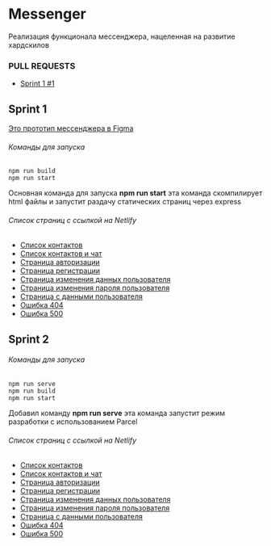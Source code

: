# Messenger
Реализация функционала мессенджера, нацеленная на развитие хардскилов

### PULL REQUESTS
- [Sprint 1 #1](https://github.com/MK-176/middle.messenger.praktikum.yandex/pull/1)

## Sprint 1
[Это прототип мессенджера в Figma](https://www.figma.com/file/HBucROmcriLA8AMnyJnmvI/Messenger?node-id=0%3A1)

###### Команды для запуска
```
npm run build
npm run start
```
Основная команда для запуска **npm run start** эта команда скомпилирует html файлы и запустит раздачу статических страниц через express

###### Список страниц с ссылкой на Netlify
- [Список контактов](https://cocky-shannon-993c10.netlify.app/index.html)
- [Список контактов и чат](https://cocky-shannon-993c10.netlify.app/chat.html)
- [Страница авторизации](https://cocky-shannon-993c10.netlify.app/auth.html)
- [Страница регистрации](https://cocky-shannon-993c10.netlify.app/register.html)
- [Страница изменения данных пользователя](https://cocky-shannon-993c10.netlify.app/change-data.html)
- [Страница изменения пароля пользователя](https://cocky-shannon-993c10.netlify.app/change-password.html)
- [Страница с данными пользователя](https://cocky-shannon-993c10.netlify.app/profile.html)
- [Ошибка 404](https://cocky-shannon-993c10.netlify.app/404.html)
- [Ошибка 500](https://cocky-shannon-993c10.netlify.app/500.html)


## Sprint 2

###### Команды для запуска
```
npm run serve
npm run build
npm run start
```
Добавил команду **npm run serve** эта команда запустит режим разработки с использованием Parcel

###### Список страниц с ссылкой на Netlify
- [Список контактов](https://6221d7257aff940007203567--cocky-shannon-993c10.netlify.app/index.html)
- [Список контактов и чат](https://6221d7257aff940007203567--cocky-shannon-993c10.netlify.app/chat-page.html)
- [Страница авторизации](https://6221d7257aff940007203567--cocky-shannon-993c10.netlify.app/auth-page.html)
- [Страница регистрации](https://6221d7257aff940007203567--cocky-shannon-993c10.netlify.app/register-page.html)
- [Страница изменения данных пользователя](https://6221d7257aff940007203567--cocky-shannon-993c10.netlify.app/change-data-page.html)
- [Страница изменения пароля пользователя](https://6221d7257aff940007203567--cocky-shannon-993c10.netlify.app/change-password-page.html)
- [Страница с данными пользователя](https://6221d7257aff940007203567--cocky-shannon-993c10.netlify.app/profile-page.html)
- [Ошибка 404](https://6221d7257aff940007203567--cocky-shannon-993c10.netlify.app/404-page.html)
- [Ошибка 500](https://6221d7257aff940007203567--cocky-shannon-993c10.netlify.app/500-page.html)
